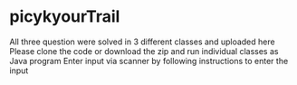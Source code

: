 # picykyourTrail

All three question were solved in 3 different classes and uploaded here
Please clone the code or download the zip and run individual classes as Java program
Enter input via scanner by following instructions to enter the input

